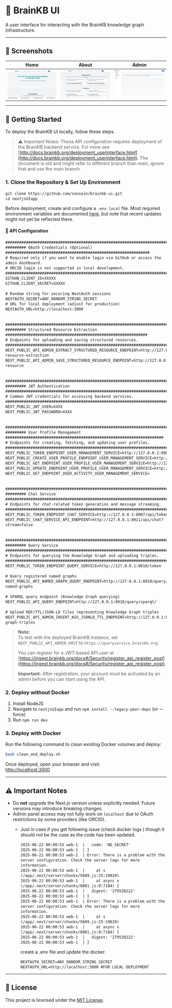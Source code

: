 # 🧠 BrainKB UI

A user interface for interacting with the BrainKB knowledge graph infrastructure.

---

## 📸 Screenshots
| Home | About | Admin |
|------|-------|-----|
| ![](images/home.png) | ![](images/about.png) | ![](images/admin.png) |

---

## 🚀 Getting Started

To deploy the BrainKB UI locally, follow these steps.

> ⚠️ Important Notes: These API configuration requires deployment of the BrainKB backend service. For more see [http://docs.brainkb.org/deployment_userinterface.html](http://docs.brainkb.org/deployment_userinterface.html).
> The document is old and might refer to different branch than main, ignore that and use the main branch.
### 1. Clone the Repository & Set Up Environment

```shell
git clone https://github.com/sensein/brainkb-ui.git
cd nextjsUIapp
```

Before deployment, create and configure a `.env.local` file. Most required environment variables are documented [here](http://docs.brainkb.org/deployment_userinterface.html), but note that recent updates might not yet be reflected there.

#### 🧠 API Configuration
```env
########################################################################################################
######### OAuth Credentials (Optional) ###############################################################
# Required only if you want to enable login via GitHub or access the admin dashboard.
# ORCID login is not supported in local development.
########################################################################################################
GITHUB_CLIENT_ID=XXXXX
GITHUB_CLIENT_SECRET=XXXXX

# Random string for securing NextAuth sessions
NEXTAUTH_SECRET=ANY_RANDOM_STRING_SECRET
# URL for local deployment (adjust for production)
NEXTAUTH_URL=http://localhost:3000


########################################################################################################
######### Structured Resource Extraction ##############################################################
# Endpoints for uploading and saving structured resources.
########################################################################################################
NEXT_PUBLIC_API_ADMIN_EXTRACT_STRUCTURED_RESOURCE_ENDPOINT=http://127.0.0.1:8007/api/structured-resource-extraction
NEXT_PUBLIC_API_ADMIN_SAVE_STRUCTURED_RESOURCE_ENDPOINT=http://127.0.0.1:8007/api/save/structured-resource


########################################################################################################
######### JWT Authentication ##########################################################################
# Common JWT credentials for accessing backend services.
########################################################################################################
NEXT_PUBLIC_JWT_USER=XXXX
NEXT_PUBLIC_JWT_PASSWORD=XXXX


########################################################################################################
######### User Profile Management #####################################################################
# Endpoints for creating, fetching, and updating user profiles.
########################################################################################################
NEXT_PUBLIC_TOKEN_ENDPOINT_USER_MANAGEMENT_SERVICE=http://127.0.0.1:8007/api/token
NEXT_PUBLIC_CREATE_USER_PROFILE_ENDPOINT_USER_MANAGEMENT_SERVICE=http://127.0.0.1:8007/api/users/profile
NEXT_PUBLIC_GET_ENDPOINT_USER_PROFILE_USER_MANAGEMENT_SERVICE=http://127.0.0.1:8007/api/users/profile
NEXT_PUBLIC_UPDATE_ENDPOINT_USER_PROFILE_USER_MANAGEMENT_SERVICE=http://127.0.0.1:8007/api/users/profile
NEXT_PUBLIC_GET_ENDPOINT_USER_ACTIVITY_USER_MANAGEMENT_SERVICE=


########################################################################################################
######### Chat Service #################################################################################
# Endpoints for chat-related token generation and message streaming.
########################################################################################################
NEXT_PUBLIC_TOKEN_ENDPOINT_CHAT_SERVICE=http://127.0.0.1:8007/api/token
NEXT_PUBLIC_CHAT_SERVICE_API_ENDPOINT=http://127.0.0.1:8011/api/chat?stream=false


########################################################################################################
######### Query Service ################################################################################
# Endpoints for querying the Knowledge Graph and uploading triples.
########################################################################################################
NEXT_PUBLIC_TOKEN_ENDPOINT_QUERY_SERVICE=http://127.0.0.1:8010/token

# Query registered named graphs
NEXT_PUBLIC_API_NAMED_GRAPH_QUERY_ENDPOINT=http://127.0.0.1:8010/query/registered-named-graphs

# SPARQL query endpoint (Knowledge Graph querying)
NEXT_PUBLIC_API_QUERY_ENDPOINT=http://127.0.0.1:8010/query/sparql/

# Upload RDF/TTL/JSON-LD files representing Knowledge Graph triples
NEXT_PUBLIC_API_ADMIN_INSERT_KGS_JSONLD_TTL_ENDPOINT=http://127.0.0.1:8010/insert/files/knowledge-graph-triples

```

> **Note:**  
> To test with the deployed BrainKB instance, set `NEXT_PUBLIC_API_ADMIN_HOST` to `https://queryservice.brainkb.org`.  
> 
> You can register for a JWT-based API user at [https://ingest.brainkb.org/docs#/Security/register_api_register_post](https://ingest.brainkb.org/docs#/Security/register_api_register_post).  
> 
> **Important:** After registration, your account must be activated by an admin before you can start using the API.

### 2. Deploy without Docker
1. Install NodeJS
2. Navigate to `nextjsUIapp` and run `npm install --legacy-peer-deps` (or --force)
3. Run `npm run dev`
### 3. Deploy with Docker

Run the following command to clean existing Docker volumes and deploy:

```bash
bash clean_and_deploy.sh
```

Once deployed, open your browser and visit:  
[http://localhost:3000](http://localhost:3000)

---

## ⚠️ Important Notes

- Do **not** upgrade the Next.js version unless explicitly needed. Future versions may introduce breaking changes.
- Admin panel access may not fully work on `localhost` due to OAuth restrictions by some providers (like ORCID).
  - Just in case if you get following issue (check docker logs <container-id>) though it should not be the case as the code has been updated.

      ```shell
      2025-06-22 00:00:53 web-1  |   code: 'NO_SECRET'
      2025-06-22 00:00:53 web-1  | }
      2025-06-22 00:00:53 web-1  | Error: There is a problem with the server configuration. Check the server logs for more information.
      2025-06-22 00:00:53 web-1  |     at s (/app/.next/server/chunks/5609.js:25:19829)
      2025-06-22 00:00:53 web-1  |     at async x (/app/.next/server/chunks/8081.js:9:7184) {
      2025-06-22 00:00:53 web-1  |   digest: '279538222'
      2025-06-22 00:00:53 web-1  | }
      2025-06-22 00:00:53 web-1  | Error: There is a problem with the server configuration. Check the server logs for more information.
      2025-06-22 00:00:53 web-1  |     at s (/app/.next/server/chunks/5609.js:25:19829)
      2025-06-22 00:00:53 web-1  |     at async x (/app/.next/server/chunks/8081.js:9:7184) {
      2025-06-22 00:00:53 web-1  |   digest: '279538222'
      2025-06-22 00:00:53 web-1  | }
      ```
    create a .env file and update the docker. 
      ```shell
      NEXTAUTH_SECRET=ANY_RANDOM_STRING_SECRET
      NEXTAUTH_URL=http://localhost:3000 #FOR LOCAL DEPLOYMENT
      ```
---

## 📄 License

This project is licensed under the [MIT License](LICENSE).
